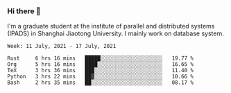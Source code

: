 ### Hi there 👋

I'm a graduate student at the institute of parallel and distributed systems (IPADS) in Shanghai Jiaotong University. I mainly work on database system.

<!--START_SECTION:waka-->
```text
Week: 11 July, 2021 - 17 July, 2021

Rust     6 hrs 16 mins   █████░░░░░░░░░░░░░░░░░░░░   19.77 % 
Org      5 hrs 16 mins   ████░░░░░░░░░░░░░░░░░░░░░   16.65 % 
TeX      3 hrs 36 mins   ███░░░░░░░░░░░░░░░░░░░░░░   11.40 % 
Python   3 hrs 22 mins   ██▓░░░░░░░░░░░░░░░░░░░░░░   10.66 % 
Bash     2 hrs 35 mins   ██░░░░░░░░░░░░░░░░░░░░░░░   08.17 % 
```
<!--END_SECTION:waka-->

<!--
**yqmmm/yqmmm** is a ✨ _special_ ✨ repository because its `README.md` (this file) appears on your GitHub profile.

Here are some ideas to get you started:

- 🔭 I’m currently working on ...
- 🌱 I’m currently learning ...
- 👯 I’m looking to collaborate on ...
- 🤔 I’m looking for help with ...
- 💬 Ask me about ...
- 📫 How to reach me: ...
- 😄 Pronouns: ...
- ⚡ Fun fact: ...
-->
